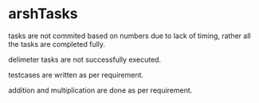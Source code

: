 # arshTasks

tasks are not commited based on numbers due to lack of timing, rather all the tasks are completed fully. 

delimeter tasks are not successfully executed.

testcases are written as per requirement.

addition and multiplication are done as per requirement.
